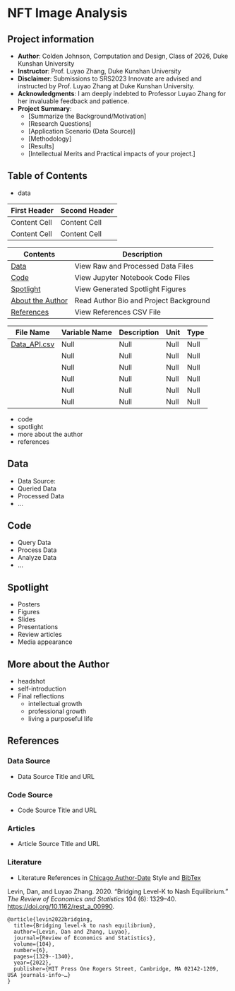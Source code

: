 # NFT Image Analysis
## Project information
- **Author**: Colden Johnson, Computation and Design, Class of 2026, Duke Kunshan University
- **Instructor**: Prof. Luyao Zhang, Duke Kunshan University
- **Disclaimer**: Submissions to SRS2023 Innovate are advised and instructed by Prof. Luyao Zhang at Duke Kunshan University.
- **Acknowledgments**: I am deeply indebted to Professor Luyao Zhang for her invaluable feedback and patience.
- **Project Summary**: 
  - [Summarize the Background/Motivation]
  - [Research Questions]
  - [Application Scenario (Data Source)]
  - [Methodology]
  - [Results]
  - [Intellectual Merits and Practical impacts of your project.]

## Table of Contents
- data

| First Header  | Second Header |
| ------------- | ------------- |
| Content Cell  | Content Cell  |
| Content Cell  | Content Cell  |



| Contents | Description |
|--------|--------|
| [Data](https://github.com/Rising-Stars-by-Sunshine/ColdenJohnson-stats201-Final-Project/blob/main/README.md#Data) | View Raw and Processed Data Files |
| [Code](https://github.com/Rising-Stars-by-Sunshine/ColdenJohnson-stats201-Final-Project/blob/main/README.md#Code) | View Jupyter Notebook Code Files |
| [Spotlight](https://github.com/Rising-Stars-by-Sunshine/ColdenJohnson-stats201-Final-Project/blob/main/README.md#Spotlight) | View Generated Spotlight Figures |
| [About the Author](https://github.com/Rising-Stars-by-Sunshine/ColdenJohnson-stats201-Final-Project/blob/main/README.md#more-about-the-author) | Read Author Bio and Project Background |
| [References](https://github.com/Rising-Stars-by-Sunshine/ColdenJohnson-stats201-Final-Project/blob/main/README.md#References) | View References CSV File |



| File Name  | Variable Name | Description | Unit | Type |
| ------------- | ------------- | ------------- | ------------- | ------------- |
| [Data_API.csv](https://github.com/SciEcon/SRS2023_NFT_Johnson/tree/main/data/Queried_Data)  | Null  | Null | Null | Null |
|   | Null  | Null | Null | Null |
|   | Null  | Null | Null | Null |
|   | Null  | Null | Null | Null |
|   | Null  | Null | Null | Null |
|   | Null  | Null | Null | Null |


- code
- spotlight
- more about the author
- references



## Data
- Data Source:
- Queried Data
- Processed Data
- ...


## Code
- Query Data
- Process Data
- Analyze Data
- ...

## Spotlight
- Posters
- Figures
- Slides
- Presentations
- Review articles
- Media appearance

## More about the Author
- headshot
- self-introduction
- Final reflections 
  - intellectual growth
  - professional growth
  - living a purposeful life

## References

### Data Source
- Data Source Title and URL
### Code Source
- Code Source Title and URL
### Articles
- Article Source Title and URL
### Literature
- Literature References in [Chicago Author-Date](https://www.chicagomanualofstyle.org/tools_citationguide/citation-guide-2.html) Style and [BibTex](https://scholar.google.com/) 

Levin, Dan, and Luyao Zhang. 2020. “Bridging Level-K to Nash Equilibrium.” *The Review of Economics and Statistics* 104 (6): 1329–40. https://doi.org/10.1162/rest_a_00990.

```
@article{levin2022bridging,
  title={Bridging level-k to nash equilibrium},
  author={Levin, Dan and Zhang, Luyao},
  journal={Review of Economics and Statistics},
  volume={104},
  number={6},
  pages={1329--1340},
  year={2022},
  publisher={MIT Press One Rogers Street, Cambridge, MA 02142-1209, USA journals-info~…}
}
```


